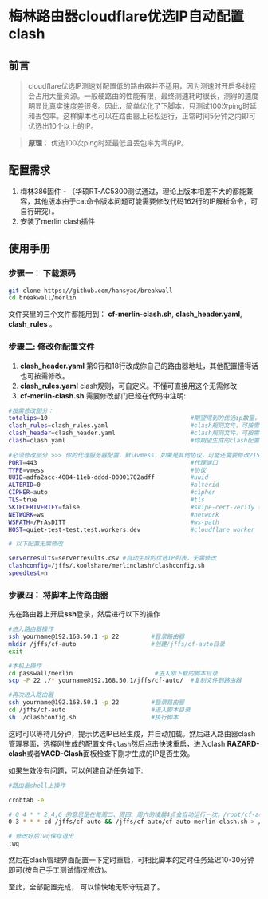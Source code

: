 # 梅林路由器cloudflare优选IP自动配置clash

## 前言

>cloudflare优选IP测速对配置低的路由器并不适用，因为测速时开启多线程会占用大量资源。一般硬路由的性能有限，最终测速耗时很长，测得的速度明显比真实速度差很多。因此，简单优化了下脚本，只测试100次ping时延和丢包率。这样脚本也可以在路由器上轻松运行，正常时间5分钟之内即可优选出10个以上的IP。

>**原理：** 优选100次ping时延最低且丢包率为零的IP。  

## 配置需求

1. 梅林386固件 - （华硕RT-AC5300测试通过，理论上版本相差不大的都能兼容，其他版本由于cat命令版本问题可能需要修改代码162行的IP解析命令，可自行研究）。
2. 安装了merlin clash插件

## 使用手册

### 步骤一： 下载源码

```bash
git clone https://github.com/hansyao/breakwall
cd breakwall/merlin
```
文件夹里的三个文件都能用到： **cf-merlin-clash.sh**, **clash_header.yaml**, **clash_rules** 。
<br>

### 步骤二: 修改你配置文件

1. **clash_header.yaml**
第9行和18行改成你自己的路由器地址，其他配置懂得话也可按需修改。
2. **clash_rules.yaml**
clash规则，可自定义。不懂可直接用这个无需修改
3. **cf-merlin-clash.sh**
需要修改部门已经在代码中注明:

```bash
#按需修改部分：
totalips=10                                        #期望得到的优选ip数量，可按需修改
clash_rules=clash_rules.yaml                       #clash规则文件，可按需修改
clash_header=clash_header.yaml                     #clash规则文件，可按需修改
clash=clash.yaml                                   #你期望生成的clash配置文件名，可按需修改
                                     
#必须修改部分 >>> 你的代理服务器配置，默认vmess，如果是其他协议，可能还需要修改215行：
PORT=443                                           #代理端口
TYPE=vmess                                         #协议
UUID=adfa2acc-4084-11eb-dddd-00001702adff          #uuid
ALTERID=0                                          #alterid
CIPHER=auto                                        #cipher
TLS=true                                           #tls
SKIPCERTVERIFY=false                               #skipe-cert-verify 参数
NETWORK=ws                                         #network
WSPATH=/PrAsDITT                                   #ws-path
HOST=quiet-test-test.test.workers.dev              #cloudflare worker

# 以下配置无需修改

serverresults=serverresults.csv #自动生成的优选IP列表，无需修改
clashconfig=/jffs/.koolshare/merlinclash/clashconfig.sh
speedtest=n

```

### 步骤四： 将脚本上传路由器

先在路由器上开启**ssh**登录，然后进行以下的操作
```bash
#进入路由器操作
ssh yourname@192.168.50.1 -p 22         #登录路由器
mkdir /jffs/cf-auto                     #创建/jffs/cf-auto目录
exit                                

#本机上操作
cd passwall/merlin                       #进入刚下载的脚本目录
scp -P 22 ./* yourname@192.168.50.1/jffs/cf-auto/  #复制文件到路由器

#再次进入路由器
ssh yourname@192.168.50.1 -p 22         #登录路由器
cd /jffs/cf-auto                        #进入脚本目录
sh ./clashconfig.sh                     #执行脚本
```
这时可以等待几分钟，提示优选IP已经生成，并自动加载。然后进入路由器clash管理界面，选择刚生成的配置文件`clash`然后点击快速重启，进入clash **RAZARD-clash**或者**YACD-Clash**面板检查下刚才生成的IP是否生效。

如果生效没有问题，可以创建自动任务如下:

```bash
#路由器shell上操作

crobtab -e

# 0 4 * * 2,4,6 的意思是在每周二、周四、周六的凌晨4点会自动运行一次。/root/cf-auto-passwall.sh 是你脚本的绝对地址。建议修改成经常上网的时间段，
0 3 * * * cd /jffs/cf-auto && /jffs/cf-auto/cf-auto-merlin-clash.sh > /dev/null  #cloudflareIP autoupdate

# 修改好后:wq保存退出
:wq

```

然后在clash管理界面配置一下定时重启，可相比脚本的定时任务延迟10-30分钟即可(按自己手工测试情况修改)。

至此，全部配置完成， 可以愉快地无职守玩耍了。

